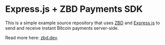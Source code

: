# Express.js + ZBD Payments SDK

This is a simple example source repository that uses [ZBD](https://zbd.dev) and [Express.js](https://expressjs.com/) to send and receive instant Bitcoin payments server-side.

Read more here: [zbd.dev](https://zbd.dev/docs/express-quickstart).
